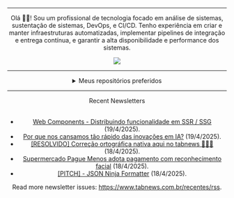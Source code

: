 <div align="center">
<hr>
<p>Olá 👋🏾! Sou um profissional de tecnologia focado em análise de sistemas, sustentação de sistemas, DevOps, e CI/CD. Tenho experiência em criar e manter infraestruturas automatizadas, implementar pipelines de integração e entrega contínua, e garantir a alta disponibilidade e performance dos sistemas.</p>
  <img src="https://media.giphy.com/media/yAGIvCiwPJn5C/giphy.gif">
<hr>
  <details>
  <summary>Meus repositórios preferidos</summary>
  <br />
  Alguns dos meus melhores repositórios:
  <br />
<br />
  <ul><li><a href=https://github.com/KubeNerd/aluratube target="_blank" rel="noopener noreferrer">KubeNerd/aluratube</a> (<b>0</b> ✨ and <b>0</b> 🍴): Aluratube - Desenvolvido durante a imersão React da Alura no final de 2022</li><li><a href=https://github.com/KubeNerd/nlw-ia target="_blank" rel="noopener noreferrer">KubeNerd/nlw-ia</a> (<b>0</b> ✨ and <b>0</b> 🍴): Projeto desenvolvido durante a NLW IA - Usando a API da OPENAI</li><li><a href=https://github.com/KubeNerd/nlw-journey-ia target="_blank" rel="noopener noreferrer">KubeNerd/nlw-journey-ia</a> (<b>0</b> ✨ and <b>0</b> 🍴): NLW IA - Agent de viagens usando python + langchain + GPT</li>
<li>More coming soon :).</li>
</ul>
  </details>
  <hr/>
    <summary>Recent Newsletters</summary>
  <br />
  <ul>
    <li><a href=https://www.tabnews.com.br/javiani/web-components-distribuindo-funcionalidade-em-ssr-ssg target="_blank" rel="noopener noreferrer">Web Components - Distribuindo funcionalidade em SSR / SSG</a> (19/4/2025).</li><li><a href=https://www.tabnews.com.br/iamlaerte/por-que-nos-cansamos-tao-rapido-das-inovacoes-em-ia target="_blank" rel="noopener noreferrer">Por que nos cansamos tão rápido das inovações em IA?</a> (19/4/2025).</li><li><a href=https://www.tabnews.com.br/diversalizando/resolvido-correcao-ortografica-nativa-aqui-no-tabnews target="_blank" rel="noopener noreferrer">[RESOLVIDO] Correção ortográfica nativa aqui no tabnews 🎉🎉🎉</a> (18/4/2025).</li><li><a href=https://www.tabnews.com.br/valterpatrick/supermercado-pague-menos-adota-pagamento-com-reconhecimento-facial target="_blank" rel="noopener noreferrer">Supermercado Pague Menos adota pagamento com reconhecimento facial</a> (18/4/2025).</li><li><a href=https://www.tabnews.com.br/eltonjncorreia/pitch-json-ninja-formatter target="_blank" rel="noopener noreferrer">[PITCH] - JSON Ninja Formatter</a> (18/4/2025).</li>
  </ul>
<p>Read more newsletter issues: <a href="https://www.tabnews.com.br/recentes/rss">https://www.tabnews.com.br/recentes/rss</a>.</p>
  </details>
